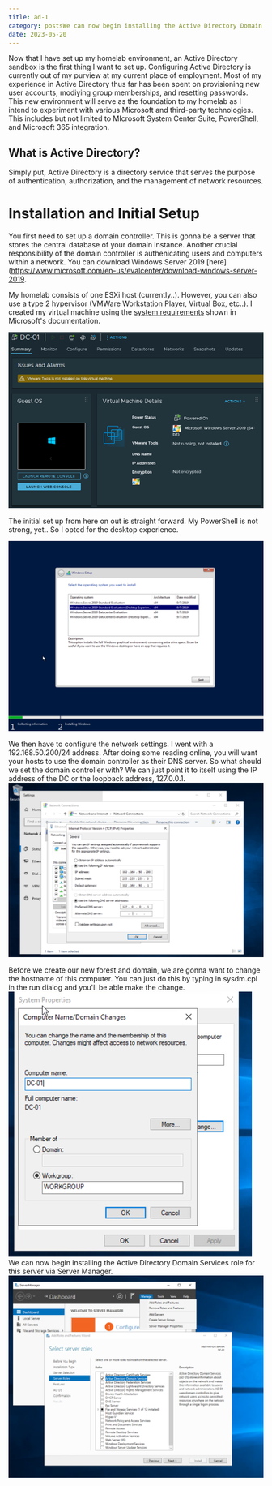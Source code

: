 ```yaml
---
title: ad-1
category: postsWe can now begin installing the Active Directory Domain Services role for this server via Server Manager. 
date: 2023-05-20
---
```





Now that I have set up my homelab environment, an Active Directory sandbox is the first thing I want to set up. Configuring Active Directory is currently out of my purview at my current place of employment. Most of my experience in Active Directory thus far has been spent on provisioning new user accounts, modiying group memberships, and resetting passwords. This new environment will serve as the foundation to my homelab as I intend to experiment with various Microsoft and third-party technologies. This includes but not limited to MIcrosoft System Center Suite, PowerShell, and Microsoft 365 integration. 

## What is Active Directory?

Simply put, Active Directory is a directory service that serves the purpose of authentication, authorization, and the management of network resources. 

# Installation and Initial Setup

You first need to set up a domain controller. This is gonna be a server that stores the central database of your domain instance. Another crucial responsibility of the domain controller is authenicating users and computers within a network. You can download Windows Server 2019 [here](https://www.microsoft.com/en-us/evalcenter/download-windows-server-2019. 

My homelab consists of one ESXi host (currently..). However, you can also use a type 2 hypervisor (VMWare Workstation Player, Virtual Box, etc..). I created my virtual machine using the [system requirements](https://learn.microsoft.com/en-us/windows-server/get-started/hardware-requirements) shown in Microsoft's documentation.

![Capture1](/assets/images/ad-1/1.png)

The initial set up from here on out is straight forward. My PowerShell is not strong, yet.. So I opted for the desktop experience. 

![Capture2](/assets/images/ad-1/2.png)

We then have to configure the network settings. I went with a 192.168.50.200/24 address. After doing some reading online, you will want your hosts to use the domain controller as their DNS server. So what should we set the domain controller with? We can just point it to itself using the IP address of the DC or the loopback address, 127.0.0.1.
![Capture3](/assets/images/ad-1/3.png)

Before we create our new forest and domain, we are gonna want to change the hostname of this computer. You can just do this by typing in sysdm.cpl in the run dialog and you'll be able make the change.
![Capture4](/assets/images/ad-1/4.png)
We can now begin installing the Active Directory Domain Services role for this server via Server Manager. 
![Capture5](/assets/images\ad-1\5.png)
